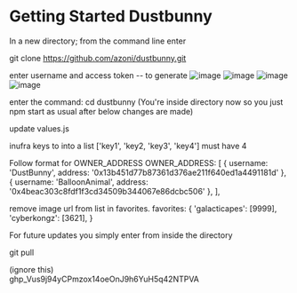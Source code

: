 # Getting Started Dustbunny

In a new directory; from the command line enter

git clone https://github.com/azoni/dustbunny.git

enter username and access token -- to generate
![image](https://user-images.githubusercontent.com/16966251/138019852-d574dca1-130f-4470-aa47-58e68c5c903b.png)
![image](https://user-images.githubusercontent.com/16966251/138019861-192499dc-d1e3-431f-851f-aedaf6dcfa23.png)
![image](https://user-images.githubusercontent.com/16966251/138019875-e87f0df3-9653-4857-a161-133cb204212c.png)
![image](https://user-images.githubusercontent.com/16966251/138019886-ae67ebff-c509-470d-aa28-0010c202bd3e.png)

enter the command:
cd dustbunny
(You're inside directory now so you just npm start as usual after below changes are made)

update values.js

inufra keys to into a list ['key1', 'key2, 'key3', 'key4'] must have 4

Follow format for OWNER_ADDRESS 
	OWNER_ADDRESS: [
		{
			username: 'DustBunny',
			address: '0x13b451d77b87361d376ae211f640ed1a4491181d'
		}, 
		{
			username: 'BalloonAnimal',
			address: '0x4beac303c8fdf1f3cd34509b344067e86dcbc506'
		},
		],

remove image url from list in favorites. 
favorites: {
		'galacticapes': [9999],
		'cyberkongz': [3621],
    }
    
For future updates you simply enter from inside the directory

git pull
    
   
(ignore this)    
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

